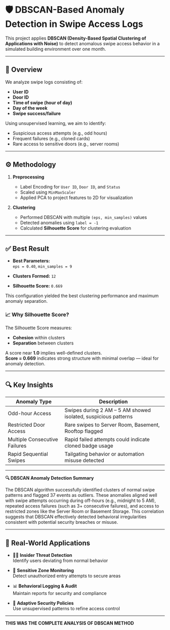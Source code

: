 # 🛡️ DBSCAN-Based Anomaly Detection in Swipe Access Logs

This project applies **DBSCAN (Density-Based Spatial Clustering of Applications with Noise)** to detect anomalous swipe access behavior in a simulated building environment over one month.

---

## 📌 Overview

We analyze swipe logs consisting of:
- **User ID**
- **Door ID**
- **Time of swipe (hour of day)**
- **Day of the week**
- **Swipe success/failure**

Using unsupervised learning, we aim to identify:
- Suspicious access attempts (e.g., odd hours)
- Frequent failures (e.g., cloned cards)
- Rare access to sensitive doors (e.g., server rooms)

---

## ⚙️ Methodology

1. **Preprocessing**  
   - Label Encoding for `User ID`, `Door ID`, and `Status`
   - Scaled using `MinMaxScaler`
   - Applied PCA to project features to 2D for visualization

2. **Clustering**  
   - Performed DBSCAN with multiple `(eps, min_samples)` values
   - Detected anomalies using `label = -1`
   - Calculated **Silhouette Score** for clustering evaluation

---

## ✅ Best Result

- **Best Parameters:**  
  `eps = 0.40`, `min_samples = 9`

- **Clusters Formed:** `12`
- **Silhouette Score:** `0.669`

This configuration yielded the best clustering performance and maximum anomaly separation.

### 📈 Why Silhouette Score?
The Silhouette Score measures:
- **Cohesion** within clusters
- **Separation** between clusters

A score near **1.0** implies well-defined clusters.  
**Score = 0.669** indicates strong structure with minimal overlap — ideal for anomaly detection.

---

## 🔍 Key Insights

| Anomaly Type                     | Description                                                   |
|----------------------------------|---------------------------------------------------------------|
| Odd-hour Access                  | Swipes during 2 AM – 5 AM showed isolated, suspicious patterns |
| Restricted Door Access           | Rare swipes to Server Room, Basement, Rooftop flagged         |
| Multiple Consecutive Failures    | Rapid failed attempts could indicate cloned badge usage       |
| Rapid Sequential Swipes          | Tailgating behavior or automation misuse detected             |

---

**🔍 DBSCAN Anomaly Detection Summary**

The DBSCAN algorithm successfully identified clusters of normal swipe patterns and flagged 37 events as outliers. These anomalies aligned well with swipe attempts occurring during off-hours (e.g., midnight to 5 AM), repeated access failures (such as 3+ consecutive failures), and access to restricted zones like the Server Room or Basement Storage. This correlation suggests that DBSCAN effectively detected behavioral irregularities consistent with potential security breaches or misuse.

---

## 🚨 Real-World Applications

- 🕵️‍♀️ **Insider Threat Detection**  
  Identify users deviating from normal behavior

- 🔐 **Sensitive Zone Monitoring**  
  Detect unauthorized entry attempts to secure areas

- 📊 **Behavioral Logging & Audit**  
  Maintain reports for security and compliance

- 🔄 **Adaptive Security Policies**  
  Use unsupervised patterns to refine access control

---

**THIS WAS THE COMPLETE ANALYSIS OF DBSCAN METHOD**
